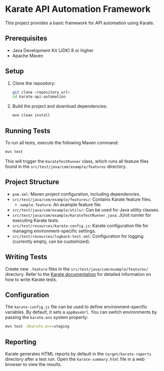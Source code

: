 # Karate API Automation Framework

This project provides a basic framework for API automation using Karate.

## Prerequisites

*   Java Development Kit (JDK) 8 or higher
*   Apache Maven

## Setup

1.  Clone the repository:
    ```bash
    git clone <repository_url>
    cd karate-api-automation
    ```
2.  Build the project and download dependencies:
    ```bash
    mvn clean install
    ```

## Running Tests

To run all tests, execute the following Maven command:

```bash
mvn test
```

This will trigger the `KarateTestRunner` class, which runs all feature files found in the `src/test/java/com/example/features` directory.

## Project Structure

*   `pom.xml`: Maven project configuration, including dependencies.
*   `src/test/java/com/example/features/`: Contains Karate feature files.
    *   `sample.feature`: An example feature file.
*   `src/test/java/com/example/utils/`: Can be used for Java utility classes.
*   `src/test/java/com/example/KarateTestRunner.java`: JUnit runner for executing Karate tests.
*   `src/test/resources/karate-config.js`: Karate configuration file for managing environment-specific settings.
*   `src/test/resources/logback-test.xml`: Configuration for logging (currently empty, can be customized).

## Writing Tests

Create new `.feature` files in the `src/test/java/com/example/features/` directory. Refer to the [Karate documentation](https://github.com/intuit/karate) for detailed information on how to write Karate tests.

## Configuration

The `karate-config.js` file can be used to define environment-specific variables. By default, it sets a `appBaseUrl`. You can switch environments by passing the `karate.env` system property:

```bash
mvn test -Dkarate.env=staging
```

## Reporting

Karate generates HTML reports by default in the `target/karate-reports` directory after a test run. Open the `karate-summary.html` file in a web browser to view the results.
